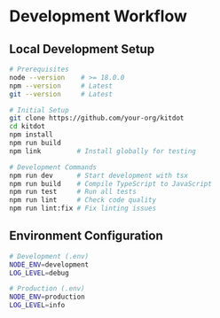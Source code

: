 # Development Workflow

## Local Development Setup

```bash
# Prerequisites
node --version    # >= 18.0.0
npm --version     # Latest
git --version     # Latest
```

```bash
# Initial Setup
git clone https://github.com/your-org/kitdot
cd kitdot
npm install
npm run build
npm link         # Install globally for testing
```

```bash
# Development Commands
npm run dev      # Start development with tsx
npm run build    # Compile TypeScript to JavaScript
npm run test     # Run all tests
npm run lint     # Check code quality
npm run lint:fix # Fix linting issues
```

## Environment Configuration

```bash
# Development (.env)
NODE_ENV=development
LOG_LEVEL=debug

# Production (.env)
NODE_ENV=production
LOG_LEVEL=info
```
